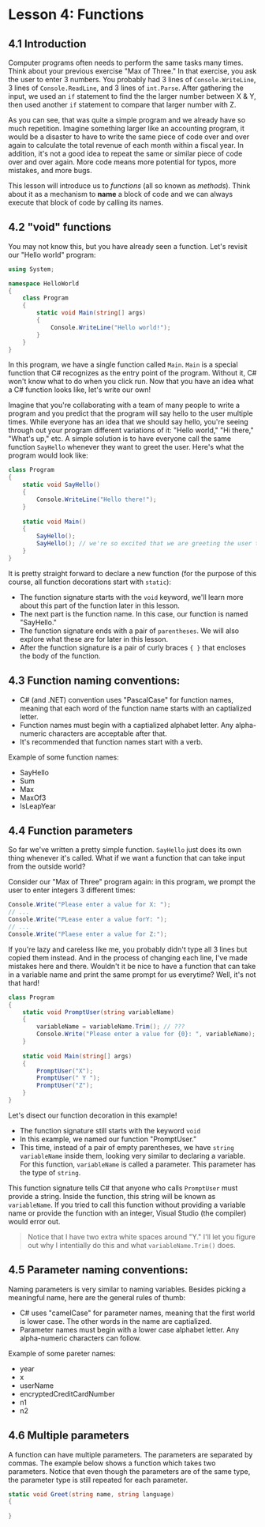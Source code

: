 # Lesson 4: Functions

## 4.1 Introduction
Computer programs often needs to perform the same tasks many times. Think about your previous exercise "Max of Three."
In that exercise, you ask the user to enter 3 numbers.
You probably had 3 lines of `Console.WriteLine`, 3 lines of `Console.ReadLine`, and 3 lines of `int.Parse`.
After gathering the input, we used an `if` statement to find the the larger number between X & Y,
then used another `if` statement to compare that larger number with Z.

As you can see, that was quite a simple program and we already have so much repetition.
Imagine something larger like an accounting program, it would be a disaster to have to write the same piece
of code over and over again to calculate the total revenue of each month within a fiscal year.
In addition, it's not a good idea to repeat the same or similar piece of code over and over again.
More code means more potential for typos, more mistakes, and more bugs.

This lesson will introduce us to *functions* (all so known as *methods*).
Think about it as a mechanism to **name** a block of code
and we can always execute that block of code by calling its names.


## 4.2 "void" functions
You may not know this, but you have already seen a function. Let's revisit our "Hello world" program:

```c#
using System;

namespace HelloWorld
{
    class Program
    {
        static void Main(string[] args)
        {
            Console.WriteLine("Hello world!");
        }
    }
}
```

In this program, we have a single function called `Main`.
`Main` is a special function that C# recognizes as the entry point of the program.
Without it, C# won't know what to do when you click run.
Now that you have an idea what a C# function looks like, let's write our own!

Imagine that you're collaborating with a team of many people to write a program and you predict that the program will say hello to the user multiple times.
While everyone has an idea that we should say hello, you're seeing through out your program different variations of it:
"Hello world," "Hi there," "What's up," etc.
A simple solution is to have everyone call the same function `SayHello` whenever they want to greet the user.
Here's what the program would look like:

```c#
class Program
{
    static void SayHello()
    {
        Console.WriteLine("Hello there!");
    }
    
    static void Main()
    {
        SayHello();
        SayHello(); // we're so excited that we are greeting the user twice!!
    }
}
```

It is pretty straight forward to declare a new function (for the purpose of this course, all function decorations start with `static`):
* The function signature starts with the `void` keyword, we'll learn more about this part of the function later in this lesson.
* The next part is the function name. In this case, our function is named "SayHello."
* The function signature ends with a pair of `parentheses`. We will also explore what these are for later in this lesson.
* After the function signature is a pair of curly braces `{ }` that encloses the body of the function.


## 4.3 Function naming conventions:
* C# (and .NET) convention uses "PascalCase" for function names, meaning that each word of the function name starts with an captialized letter.
* Function names must begin with a captialized alphabet letter. Any alpha-numeric characters are acceptable after that.
* It's recommended that function names start with a verb.

Example of some function names: 
* SayHello
* Sum
* Max
* MaxOf3
* IsLeapYear


## 4.4 Function parameters
So far we've written a pretty simple function. `SayHello` just does its own thing whenever it's called. What if we want a function that can take input from the outside world?

Consider our "Max of Three" program again: in this program, we prompt the user to enter integers 3 different times:

```c#
Console.Write("Please enter a value for X: ");
// ...
Console.Write("PLease enter a value forY: ");
// ...
Console.Write("Plaese enter a value for Z:");
```

If you're lazy and careless like me, you probably didn't type all 3 lines but copied them instead. And in the process of changing each line, I've made mistakes here and there. Wouldn't it be nice to have a function that can take in a variable name and print the same prompt for us everytime? Well, it's not that hard!

```c#
class Program
{
    static void PromptUser(string variableName)
    {
        variableName = variableName.Trim(); // ???
        Console.Write("Please enter a value for {0}: ", variableName);
    }
    
    static void Main(string[] args)
    {
        PromptUser("X");
        PromptUser(" Y ");
        PromptUser("Z");
    }
}
```

Let's disect our function decoration in this example!

* The function signature still starts with the keyword `void`
* In this example, we named our function "PromptUser."
* This time, instead of a pair of empty parentheses, we have `string variableName` inside them, looking very similar to declaring a variable. For this function, `variableName` is called a parameter. This parameter has the type of `string`.

This function signature tells C# that anyone who calls `PromptUser` must provide a string. Inside the function, this string will be known as `variableName`. If you tried to call this function without providing a variable name or provide the function with an integer, Visual Studio (the compiler) would error out.

> Notice that I have two extra white spaces around "Y." I'll let you figure out why I intentially do this and what `variableName.Trim()` does.

## 4.5 Parameter naming conventions:
Naming parameters is very similar to naming variables. Besides picking a meaningful name, here are the general rules of thumb:
* C# uses "camelCase" for parameter names, meaning that the first world is lower case. The other words in the name are captialized.
* Parameter names must begin with a lower case alphabet letter. Any alpha-numeric characters can follow.

Example of some pareter names:
* year
* x
* userName
* encryptedCreditCardNumber
* n1
* n2

## 4.6 Multiple parameters
A function can have multiple parameters. The parameters are separated by commas.
The example below shows a function which takes two parameters.
Notice that even though the parameters are of the same type, the parameter type is still repeated for each parameter.

```c#
static void Greet(string name, string language)
{
    
}
```
